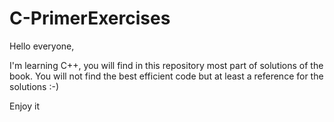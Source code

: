 # C-PrimerExercises

Hello everyone,

I'm learning C++, you will find in this repository most part of solutions of the book.
You will not find the best efficient code but at least a reference for the solutions :-)

Enjoy it
